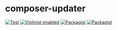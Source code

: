 # composer-updater
[![Test](https://github.com/violinist-dev/composer-updater/actions/workflows/test.yml/badge.svg)](https://github.com/violinist-dev/composer-updater/actions/workflows/test.yml)
[![Violinist enabled](https://img.shields.io/badge/violinist-enabled-brightgreen.svg)](https://violinist.io)
[![Packagist](https://img.shields.io/packagist/v/violinist-dev/composer-updater.svg?maxAge=3600)](https://packagist.org/packages/violinist-dev/composer-updater)
[![Packagist](https://img.shields.io/packagist/dt/violinist-dev/composer-updater.svg?maxAge=3600)](https://packagist.org/packages/violinist-dev/composer-updater)


